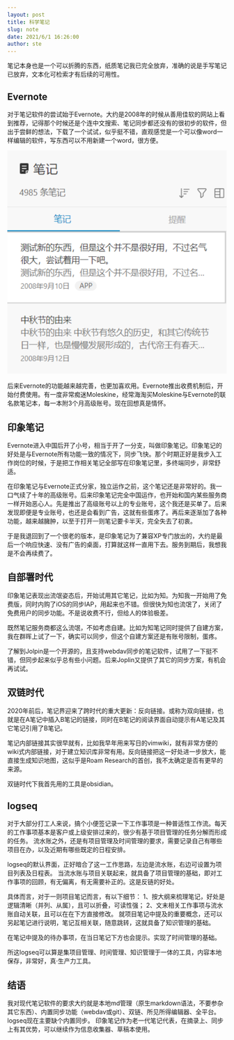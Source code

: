 ```yaml
---
layout: post
title: 科学笔记
slug: note
date: 2021/6/1 16:26:00
author: ste
---
```


笔记本身也是一个可以折腾的东西，纸质笔记我已完全放弃，准确的说是手写笔记已放弃，文本化可检索才有后续的可用性。

## Evernote
对于笔记软件的尝试始于Evernote。大约是2008年的时候从善用佳软的网站上看到推荐，记得那个时候还是个连中文搜索、笔记同步都还没有的很初步的软件，但出于尝鲜的想法，下载了一个试试，似乎挺不错，直观感觉是一个可以像word一样编辑的软件，写东西可以不用新建一个word，很方便。

![Evernote](./images/evernote.png)

后来Evernote的功能越来越完善，也更加喜欢用。Evernote推出收费机制后，开始付费使用。有一度非常痴迷Moleskine，经常海淘买Moleskine与Evernote的联名款笔记本，每一本附3个月高级账号。现在回想真是情怀。

## 印象笔记
Evernote进入中国后开了小号，相当于开了一分支，叫做印象笔记。印象笔记的好处是与Evernote所有功能一致的情况下，同步飞快。那个时期正好是我步入工作岗位的时候，于是把工作相关笔记全部写在印象笔记里，多终端同步，非常舒适。

在印象笔记与Evernote正式分家，独立运作之前，这个笔记还是非常好的。我一口气续了十年的高级账号。后来印象笔记完全中国运作，也开始和国内某些服务商一样开始恶心人。先是推出了高级账号以上的专业账号，这个我还是买单了。后来发现即便是专业账号，也还是会看到广告，这就有些蛋疼了。再后来逐渐加了各种功能，越来越臃肿，以至于打开一则笔记要卡半天，完全失去了初衷。

于是我退回到了一个很老的版本，是印象笔记为了兼容XP专门放出的，大约是最后一个响应快速、没有广告的桌面，打算就这样一直用下去。服务到期后，我想我是不会再续费了。

## 自部署时代
印象笔记表现出流氓姿态后，开始试用其它笔记，比如为知。为知我一开始用了免费版，同时内购了iOS的同步IAP，用起来也不错。但很快为知也流氓了，关闭了免费用户的同步功能。不是说收费不行，但给人的体验极差。

既然笔记服务商都这么流氓，不如考虑自建。比如为知笔记同时提供了自建方案，我在群晖上试了一下，确实可以同步，但这个自建方案还是有账号限制，蛋疼。

了解到Jolpin是一个开源的，且支持webdav同步的笔记软件，试用了一下挺不错，但同步起来似乎总有些小问题。后来Joplin又提供了其它的同步方案，有机会再试试。

## 双链时代
2020年前后，笔记界迎来了跨时代的重大更新：反向链接。或称为双向链接，也就是在A笔记中插入B笔记的链接，同时在B笔记的阅读界面自动提示有A笔记及其它笔记引用了B笔记。

笔记内部链接其实很早就有，比如我早年用来写日的vimwiki，就有非常方便的wiki式内部链接，对于建立知识库非常有用。反向链接把这一好处进一步放大，能直接生成知识地图，这似乎是Roam Research的首创，我不太确定是否有更早的来源。

双链时代下我首先用的工具是obsidian。

## logseq
对于大部分打工人来说，搞个小便签记录一下工作事项是一种普适性工作流。每天的工作事项基本是客户或上级安排过来的，很少有基于项目管理的任务分解而形成的任务。
流水账之外，还是有项目管理及时间管理的要求，需要记录自己有哪些项目在办，以及近期有哪些既定的日程安排。

logseq的默认界面，正好暗合了这一工作思路，左边是流水账，右边可设置为项目列表及日程表。
当流水账与项目关联起来，就具备了项目管理的基础，即对工作事项的回顾，有无偏离，有无需要补正的。这是反链的好处。

具体而言，对于一则项目笔记而言，有以下细节：
1、按大纲来梳理笔记，好处是逻辑清晰（并列、从属），且可以折叠，可读性强；
2、文末相关工作事项与流水账自动关联，且可以在在下方直接修改。
就项目笔记中提及的重要概念，还可以另起笔记进行说明，笔记互相关联，随意跳转，这就具备了知识管理的基础。

在笔记中提及的待办事项，在当日笔记下方也会提示。实现了时间管理的基础。

所这logseq可以算是集项目管理、时间管理、知识管理于一体的工具，内容本地保存，非常好，真·生产力工具。

## 结语

我对现代笔记软件的要求大约就是本地md管理（原生markdown语法，不要参杂其它东西）、内置同步功能（webdav或git）、双链、所见所得编辑器、全平台。logseq现在主要缺个内置同步。
印象笔记作为老一代笔记代表，在摘录上、同步上有其优势，可以继续作为信息收集器、草稿本使用。
